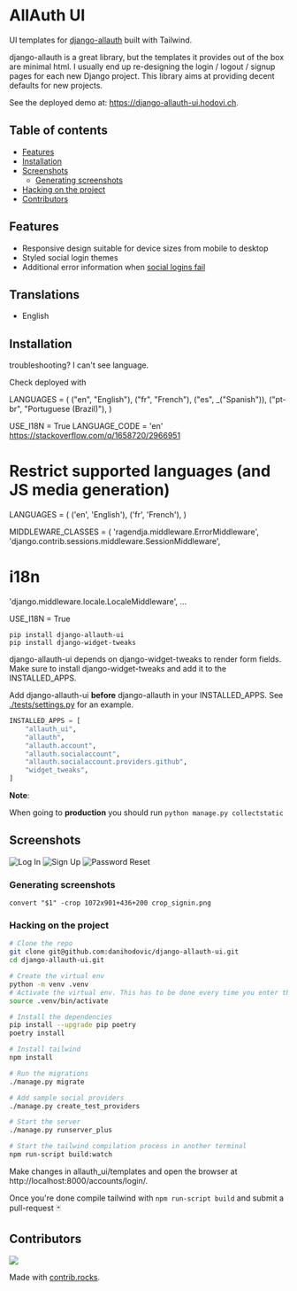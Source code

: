 # AllAuth UI

UI templates for [django-allauth](https://github.com/pennersr/django-allauth)
built with Tailwind.

django-allauth is a great library, but the templates it provides out of the box
are minimal html. I usually end up re-designing the login / logout / signup
pages for each new Django project. This library aims at providing decent
defaults for new projects.

See the deployed demo at: https://django-allauth-ui.hodovi.ch.

## Table of contents

* [Features](#features)
* [Installation](#installation)
* [Screenshots](#screenshots)
   * [Generating screenshots](#generating-screenshots)
* [Hacking on the project](#hacking-on-the-project)
* [Contributors](#contributors)

## Features

- Responsive design suitable for device sizes from mobile to desktop
- Styled social login themes
- Additional error information when [social logins fail](https://github.com/pennersr/django-allauth/issues/2142)

## Translations
- English


## Installation


troubleshooting? I can't see language.

Check deployed with

LANGUAGES = (
    ("en", "English"),
    ("fr", "French"),
    ("es", _("Spanish")),
    ("pt-br", "Portuguese (Brazil)"),
)

USE_I18N = True
LANGUAGE_CODE = 'en'
https://stackoverflow.com/q/1658720/2966951

# Restrict supported languages (and JS media generation)
LANGUAGES = (
  ('en', 'English'),
  ('fr', 'French'),
)

MIDDLEWARE_CLASSES = (
  'ragendja.middleware.ErrorMiddleware',
  'django.contrib.sessions.middleware.SessionMiddleware',
  # i18n
  'django.middleware.locale.LocaleMiddleware',
  ...

USE_I18N = True

```
pip install django-allauth-ui
pip install django-widget-tweaks
```

django-allauth-ui depends on django-widget-tweaks to render form fields. Make
sure to install django-widget-tweaks and add it to the INSTALLED_APPS.

Add django-allauth-ui **before** django-allauth in your INSTALLED_APPS. See
[./tests/settings.py](./tests/settings.py) for an example.

```python
INSTALLED_APPS = [
    "allauth_ui",
    "allauth",
    "allauth.account",
    "allauth.socialaccount",
    "allauth.socialaccount.providers.github",
    "widget_tweaks",
]
```
**Note**:

When going to **production** you should run ```python manage.py collectstatic```

## Screenshots

![Log In](./images/signin.png)
![Sign Up](./images/signup.png)
![Password Reset](./images/password_reset.png)

### Generating screenshots

```
convert "$1" -crop 1072x901+436+200 crop_signin.png
```

### Hacking on the project

```sh
# Clone the repo
git clone git@github.com:danihodovic/django-allauth-ui.git
cd django-allauth-ui.git

# Create the virtual env
python -m venv .venv
# Activate the virtual env. This has to be done every time you enter the directory.
source .venv/bin/activate

# Install the dependencies
pip install --upgrade pip poetry
poetry install

# Install tailwind
npm install

# Run the migrations
./manage.py migrate

# Add sample social providers
./manage.py create_test_providers

# Start the server
./manage.py runserver_plus

# Start the tailwind compilation process in another terminal
npm run-script build:watch
```

Make changes in allauth_ui/templates and open the browser at http://localhost:8000/accounts/login/.

Once you're done compile tailwind with `npm run-script build` and submit a pull-request 🃏

## Contributors
<a href="https://github.com/danihodovic/django-allauth-ui/graphs/contributors">
  <img src="https://contrib.rocks/image?repo=danihodovic/django-allauth-ui" />
</a>

Made with [contrib.rocks](https://contrib.rocks).

